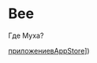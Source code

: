 # Bee
Где Муха?


[приложениевAppStore]([http://apps.apple.com/ru/app/%D0%B3%D0%B4%D0%B5-%D0%BC%D1%83%D1%85%D0%B0/id1630745481)])
